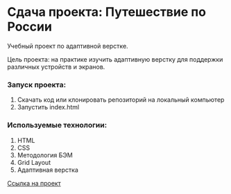 # Сдача проекта: Путешествие по России

Учебный проект по адаптивной верстке.

Цель проекта: на практике изучить адаптивную верстку для поддержки различных устройств и экранов.

### Запуск проекта:

1. Скачать код или клонировать репозиторий на локальный компьютер
2. Запустить index.html

### Используемые технологии:

1. HTML
2. CSS
3. Методология БЭМ
4. Grid Layout
5. Адаптивная верстка

[Ссылка на проект](https://tltelf.github.io/russian-travel/)
